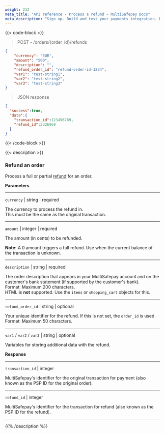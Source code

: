 ```yaml
---
weight: 212
meta_title: "API reference - Process a refund - MultiSafepay Docs"
meta_description: "Sign up. Build and test your payments integration. Explore our products and services. Use our API reference, SDKs, and wrappers. Get support."
---
```

{{< code-block >}}
> POST - /orders/{order_id}/refunds 

```json
{
    "currency": "EUR",
    "amount": "500",
    "description": "",
    "refund_order_id": "refund-order-id-1234",
    "var1": "test-string1",
    "var2": "test-string2",
    "var3": "test-string3"
}
```

> JSON response

```json
{
  "success":true,
  "data":{
    "transaction_id":123456789,
    "refund_id":3326969
  }
}
```
{{< /code-block >}}

{{< description >}}
### Refund an order
Process a full or partial [refund](/payments/refunds/) for an order.

**Parameters**

----------------
`currency` | string | required

The currency to process the refund in.  
This must be the same as the original transaction.  

----------------
`amount` | integer | required

The amount (in cents) to be refunded.  

**Note:** A 0 amount triggers a full refund. Use when the current balance of the transaction is unknown.

----------------
`description` | string | required

The order description that appears in your MultiSafepay account and on the customer's bank statement (if supported by the customer's bank).  
Format: Maximum 200 characters.  
HTML is **not** supported. Use the `items` or `shopping_cart` objects for this.

----------------
`refund_order_id` | string | optional

Your unique identifier for the refund.  If this is not set, the `order_id` is used.  
Format: Maximum 50 characters.

----------------
`var1` / `var2` / `var3` | string | optional

Variables for storing additional data with the refund.

**Response** 

----------------
`transaction_id` | integer

MultiSafepay's identifier for the original transaction for payment (also known as the PSP ID for the original order).

----------------
`refund_id` | integer

MultiSafepay's identifier for the transaction for refund (also known as the PSP ID for the refund).

----------------
{{% /description %}}
